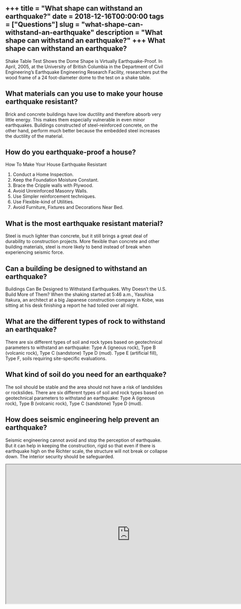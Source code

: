 +++
title = "What shape can withstand an earthquake?"
date = 2018-12-16T00:00:00
tags = ["Questions"]
slug = "what-shape-can-withstand-an-earthquake"
description = "What shape can withstand an earthquake?"
+++
What shape can withstand an earthquake?
---------------------------------------

Shake Table Test Shows the Dome Shape is Virtually Earthquake-Proof. In April, 2005, at the University of British Columbia in the Department of Civil Engineering’s Earthquake Engineering Research Facility, researchers put the wood frame of a 24 foot-diameter dome to the test on a shake table.

What materials can you use to make your house earthquake resistant?
-------------------------------------------------------------------

Brick and concrete buildings have low ductility and therefore absorb very little energy. This makes them especially vulnerable in even minor earthquakes. Buildings constructed of steel-reinforced concrete, on the other hand, perform much better because the embedded steel increases the ductility of the material.

How do you earthquake-proof a house?
------------------------------------

How To Make Your House Earthquake Resistant

1. Conduct a Home Inspection.
2. Keep the Foundation Moisture Constant.
3. Brace the Cripple walls with Plywood.
4. Avoid Unreinforced Masonry Walls.
5. Use Simpler reinforcement techniques.
6. Use Flexible-kind of Utilities.
7. Avoid Furniture, Fixtures and Decorations Near Bed.

What is the most earthquake resistant material?
-----------------------------------------------

Steel is much lighter than concrete, but it still brings a great deal of durability to construction projects. More flexible than concrete and other building materials, steel is more likely to bend instead of break when experiencing seismic force.

Can a building be designed to withstand an earthquake?
------------------------------------------------------

Buildings Can Be Designed to Withstand Earthquakes. Why Doesn’t the U.S. Build More of Them? When the shaking started at 5:46 a.m., Yasuhisa Itakura, an architect at a big Japanese construction company in Kobe, was sitting at his desk finishing a report he had toiled over all night.

What are the different types of rock to withstand an earthquake?
----------------------------------------------------------------

There are six different types of soil and rock types based on geotechnical parameters to withstand an earthquake: Type A (igneous rock), Type B (volcanic rock), Type C (sandstone) Type D (mud). Type E (artificial fill), Type F, soils requiring site-specific evaluations.

What kind of soil do you need for an earthquake?
------------------------------------------------

The soil should be stable and the area should not have a risk of landslides or rockslides. There are six different types of soil and rock types based on geotechnical parameters to withstand an earthquake: Type A (igneous rock), Type B (volcanic rock), Type C (sandstone) Type D (mud).

How does seismic engineering help prevent an earthquake?
--------------------------------------------------------

Seismic engineering cannot avoid and stop the perception of earthquake. But it can help in keeping the construction, rigid so that even if there is earthquake high on the Richter scale, the structure will not break or collapse down. The interior security should be safeguarded.

<iframe allow="accelerometer; autoplay; clipboard-write; encrypted-media; gyroscope; picture-in-picture" allowfullscreen="" class="__youtube_prefs__  epyt-is-override  no-lazyload" data-no-lazy="1" data-origheight="433" data-origwidth="770" data-skipgform_ajax_framebjll="" height="433" id="_ytid_42116" loading="lazy" src="https://www.youtube.com/embed/c4fKBGsllZI?enablejsapi=1&autoplay=0&cc_load_policy=0&cc_lang_pref=&iv_load_policy=1&loop=0&modestbranding=0&rel=1&fs=1&playsinline=0&autohide=2&theme=dark&color=red&controls=1&" title="YouTube player" width="770"></iframe>